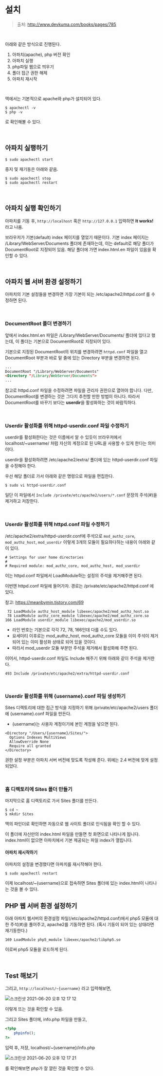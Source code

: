 # 설치

> 출처: http://www.devkuma.com/books/pages/785

<br/>

아래와 같은 방식으로 진행된다.

1. 아파치(apache), php 버전 확인
2. 아파치 실행
3. php파일 웹으로 띄우기
4. 폴더 접근 권한 해제
5. 아파치 재시작

<br/>

맥에서는 기본적으로 apache와 php가 설치되어 있다.

```shell
$ apachectl -v
$ php -v
```

로 확인해볼 수 있다.

<br/>

## 아파치 실행하기

```shell
$ sudo apachectl start
```

중지 및 재기동은 아래와 같음.

```shell
$ sudo apachectl stop
$ sudo apachectl restart
```

<br/>

## 아파치 실행 확인하기

아파치를 기동 후, `http://localhost` 혹은 `http://127.0.0.1` 입력하면 **It works!** 라고 나옴.

브라우저가 기본(default) index 페이지를 열었기 때문이다. 기본 index 페이지는 /Library/WebServer/Documents 폴더에 존재하는데, 이는 default로 해당 폴더가 DocumentRoot로 지정되어 있음. 해당 폴더에 가면 index.html.en 파일이 있음을 확인할 수 있다.

<br/>

## 아파치 웹 서버 환경 설정하기

아파치의 기본 설정들을 변경하면 가장 기본이 되는 /etc/apache2/httpd.conf 를 수정하면 된다.

<br/>

### DocumentRoot 폴더 변경하기

앞에서 index.html.en 파일은 /Library/WebServer/Documents/ 폴더에 있다고 했는데, 이 폴더는 기본으로 DocumentRoot로 지정되어 있다.

기본으로 지정된 DocumentRoot의 위치를 변경하려면 `httpd.conf` 파일을 열고 DocumentRoot 부분과 바로 밑 줄에 있는 Directory 부분을 변경하면 된다.

```html
...
DocumentRoot "/Library/WebServer/Documents"
<Directory "/Library/WebServer/Documents">
...
```

참고로 httpd.conf 파일을 수정하려면 파일을 관리자 권한으로 열어야 합니다. 다만, DocumentRoot를 변경하는 것은 그다지 추천할 만한 방법이 아니다. 따라서 DocumentRoot를 바꾸기 보다는 **userdir**을 활성화하는 것이 바람직하다.

<br/>

### Userdir 활성화를 위해 httpd-userdir.conf 파일 수정하기

userdir를 활성화한다는 것은 이름에서 알 수 있듯이 브라우저에서 localhost/~username/ 처럼 자신의 계정으로 된 URL을 사용할 수 있게 한다는 의미이다.

userdir을 활성화하려면 /etc/apache2/extra/ 폴더에 있는 httpd-userdir.conf 파일을 수정해야 한다.

우선 해당 폴더로 가서 아래와 같은 명령으로 파일을 편집한다.

```shell
$ sudo vi httpd-userdir.conf
```

일단 이 파일에서 `Include /private/etc/apache2/users/*.conf` 문장의 주석(#)을 제거하고 저장한다.

<br/>

### Userdir 활성화를 위해 httpd.conf 파일 수정하기

/etc/apache2/extra/httpd-userdir.conf에 주석으로 `mod_authz_core`, `mod_authz_host`, `mod_userdir` 이렇게 3개의 모듈이 필요하다하는 내용이 아래와 같이 있다.

```shell
# Settings for user home directories
#
# Required module: mod_authz_core, mod_authz_host, mod_userdir
```

이는 httpd.conf 파일에서 LoadModule하는 설정의 주석을 제거해주면 된다.

이번엔 httpd.conf 파일에 들어가자. 경로는 /private/etc/apache2/httpd.conf 에 있다.

참고: https://meanbymin.tistory.com/69

```shell
 72 LoadModule authz_host_module libexec/apache2/mod_authz_host.so
 78 LoadModule authz_core_module libexec/apache2/mod_authz_core.so
166 LoadModule userdir_module libexec/apache2/mod_userdir.so
```

- 라인 번호는 기본으로 각각 72, 78, 166인데 다를 수도 있다.
- 요세미티 이후로는 mod_authz_host, mod_authz_core 모듈을 이미 주석이 제거되어 있는 이미 활성화 상태로 되어 있을 것이다.
- 따라서 mod_userdir 모듈 부분만 주석을 제거해서 활성화해 주면 된다.

이어서, httpd-userdir.conf 파일도 Include 해주기 위해 아래와 같이 주석을 제거한다.

```shell
493 Include /private/etc/apache2/extra/httpd-userdir.conf
```

<br/>

### Userdir 활성화를 위해 {username}.conf 파일 생성하기

Sites 디렉토리에 대한 접근 방식을 지정하기 위해 /private/etc/apache2/users 폴더에 {username}.conf 파일을 만든다.

- {username}는 사용자 계정이기에 본인 계정을 넣으면 된다.

```
<Directory "/Users/{username}/Sites/">
  Options Indexes MultiViews
  AllowOverride None
  Require all granted
</Directory>
```

권한 설정 부분은 아파치 서버 버전에 맞도록 작성해 준다. 위에는 2.4 버전에 맞게 설정되었다.

<br/>

### 홈 디렉토리에 Sites 폴더 만들기

마지막으로 홈 디렉토리로 가서 Sites 폴더를 만든다.

```
$ cd ~
$ mkdir Sites
```

맥의 파인더로 확인하면 자동으로 웹 사이트 폴더로 인식됨을 확인 할 수 있다.

이 폴더에 자신만의 index.html 파일을 만들면 첫 화면으로 나타나게 됩니다. index.html이 없으면 아파치에서 기본 제공되는 파일 index가 열립니다.

#### 아파치 재시작하기

아파치의 설정을 변경했다면 아파치를 재시작해야 한다.

```
$ sudo apachectl restart
```

이제 localhost/~{username}으로 접속하면 Sites 폴더에 있는 index.html이 나타나는 것을 볼 수 있다.

## PHP 웹 서버 환경 설정하기

아래 아파치 웹서버의 환경설정 파일(/etc/apache2/httpd.conf)에서 php5 모듈에 대한 주석(#)을 풀어주고, apache2를 기동하면 된다. (혹시 기동이 되어 있는 상태라면 재기동한다.)

```
169 LoadModule php5_module libexec/apache2/libphp5.so
```

이로써 php5 모듈을 로드하게 된다.

<br/>

## Test 해보기

그리고, `http://localhost/~{username}` 라고 입력해보면,

![스크린샷 2021-06-20 오후 12 17 12](https://user-images.githubusercontent.com/59427983/122661074-87131480-d1c1-11eb-8ac3-225de09fe06a.png)

이렇게 뜨는 것을 확인할 수 있음.

그리고 Sites 폴더에, info.php 파일을 만들고,

```php
<?php 
    phpinfo();
?>
```

입력 후, 저장, localhost/~{username}/info.php

![스크린샷 2021-06-20 오후 12 17 21](https://user-images.githubusercontent.com/59427983/122661087-b295ff00-d1c1-11eb-9687-80d0f92cd943.png)

를 확인해보면 php가 잘 깔린 것을 확인할 수 있다.
